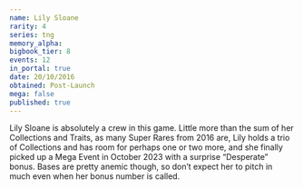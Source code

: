 ```yaml
---
name: Lily Sloane
rarity: 4
series: tng
memory_alpha:
bigbook_tier: 8
events: 12
in_portal: true
date: 20/10/2016
obtained: Post-Launch
mega: false
published: true
---
```


Lily Sloane is absolutely a crew in this game. Little more than the sum of her Collections and Traits, as many Super Rares from 2016 are, Lily holds a trio of Collections and has room for perhaps one or two more, and she finally picked up a Mega Event in October 2023 with a surprise “Desperate” bonus. Bases are pretty anemic though, so don’t expect her to pitch in much even when her bonus number is called.
